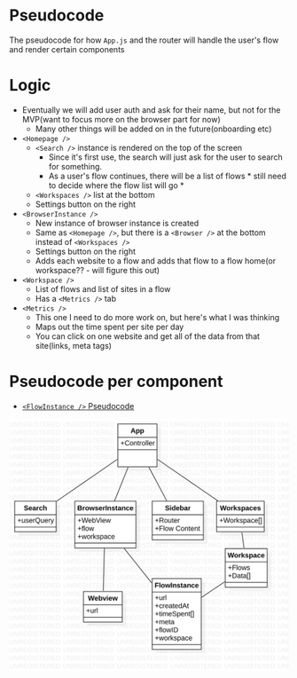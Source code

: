 # Pseudocode
The pseudocode for how `App.js` and the router will handle the user's flow and render certain components

# Logic
- Eventually we will add user auth and ask for their name, but not for the MVP(want to focus more on the browser part for now)
  - Many other things will be added on in the future(onboarding etc)
- `<Homepage />`
  - `<Search />` instance is rendered on the top of the screen
    - Since it's first use, the search will just ask for the user to search for something.
    - As a user's flow continues, there will be a list of flows * still need to decide where the flow list will go *
  - `<Workspaces />` list at the bottom
  - Settings button on the right
- `<BrowserInstance />`
  - New instance of browser instance is created
  - Same as `<Homepage />`, but there is a `<Browser />` at the bottom instead of `<Workspaces />`
  - Settings button on the right
  - Adds each website to a flow and adds that flow to a flow home(or workspace?? - will figure this out)
- `<Workspace />`
  - List of flows and list of sites in a flow
  - Has a `<Metrics />` tab
- `<Metrics />`
  - This one I need to do more work on, but here's what I was thinking
  - Maps out the time spent per site per day
  - You can click on one website and get all of the data from that site(links, meta tags)

# Pseudocode per component
- [`<FlowInstance />` Pseudocode](https://github.com/stecknologies/humane/tree/master/src/components/Flow/Flow-Pseudocode.md)

<img src='src/assets/images/BrowserUML.jpg?raw=true' alt="A simple UML chart for Humane" />
